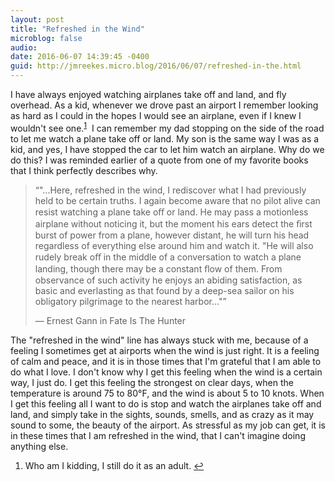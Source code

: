 ```yaml
---
layout: post
title: "Refreshed in the Wind"
microblog: false
audio: 
date: 2016-06-07 14:39:45 -0400
guid: http://jmreekes.micro.blog/2016/06/07/refreshed-in-the.html
---
```

I have always enjoyed watching airplanes take off and land, and fly overhead. As a kid, whenever we drove past an airport I remember looking as hard as I could in the hopes I would see an airplane, even if I knew I wouldn't see one.<sup><a id="ffn1" class="footnote" href="#fn1">1</a></sup>  I can remember my dad stopping on the side of the road to let me watch a plane take off or land. My son is the same way I was as a kid, and yes, I have stopped the car to let him watch an airplane. Why do we do this? I was reminded earlier of a quote from one of my favorite books that I think perfectly describes why.

<blockquote>“"...Here, refreshed in the wind, I rediscover what I had previously held to be certain truths. I again become aware that no pilot alive can resist watching a plane take oﬀ or land. He may pass a motionless airplane without noticing it, but the moment his ears detect the ﬁrst burst of power from a plane, however distant, he will turn his head regardless of everything else around him and watch it. "He will also rudely break oﬀ in the middle of a conversation to watch a plane landing, though there may be a constant ﬂow of them. From observance of such activity he enjoys an abiding satisfaction, as basic and everlasting as that found by a deep-sea sailor on his obligatory pilgrimage to the nearest harbor..."”

— Ernest Gann in Fate Is The Hunter</blockquote>

The "refreshed in the wind" line has always stuck with me, because of a feeling I sometimes get at airports when the wind is just right. It is a feeling of calm and peace, and it is in those times that I'm grateful that I am able to do what I love. I don't know why I get this feeling when the wind is a certain way, I just do. I get this feeling the strongest on clear days, when the temperature is around 75 to 80°F, and the wind is about 5 to 10 knots. When I get this feeling all I want to do is stop and watch the airplanes take off and land, and simply take in the sights, sounds, smells, and as crazy as it may sound to some, the beauty of the airport. As stressful as my job can get, it is in these times that I am refreshed in the wind, that I can't imagine doing anything else.

<ol id="footnotes">
    <li id="fn1">Who am I kidding, I still do it as an adult. <a href="#ffn1">↩</a></li>
</ol>
